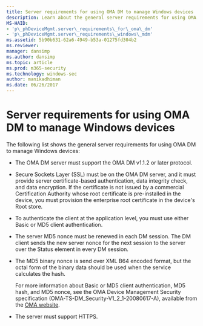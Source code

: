 ```yaml
---
title: Server requirements for using OMA DM to manage Windows devices
description: Learn about the general server requirements for using OMA DM to manage Windows devices, including the supported versions of OMA DM.
MS-HAID:
- 'p\_phDeviceMgmt.server\_requirements\_for\_oma\_dm'
- 'p\_phDeviceMgmt.server\_requirements\_windows\_mdm'
ms.assetid: 5b90b631-62a6-4949-b53a-01275fd304b2
ms.reviewer: 
manager: dansimp
ms.author: dansimp
ms.topic: article
ms.prod: m365-security
ms.technology: windows-sec
author: manikadhiman
ms.date: 06/26/2017
---
```


# Server requirements for using OMA DM to manage Windows devices

The following list shows the general server requirements for using OMA DM to manage Windows devices:

-   The OMA DM server must support the OMA DM v1.1.2 or later protocol.

-   Secure Sockets Layer (SSL) must be on the OMA DM server, and it must provide server certificate-based authentication, data integrity check, and data encryption. If the certificate is not issued by a commercial Certification Authority whose root certificate is pre-installed in the device, you must provision the enterprise root certificate in the device's Root store.

-   To authenticate the client at the application level, you must use either Basic or MD5 client authentication.

-   The server MD5 nonce must be renewed in each DM session. The DM client sends the new server nonce for the next session to the server over the Status element in every DM session.

-   The MD5 binary nonce is send over XML B64 encoded format, but the octal form of the binary data should be used when the service calculates the hash.

    For more information about Basic or MD5 client authentication, MD5 hash, and MD5 nonce, see the OMA Device Management Security specification (OMA-TS-DM\_Security-V1\_2\_1-20080617-A), available from the [OMA website](https://go.microsoft.com/fwlink/p/?LinkId=526900).

-   The server must support HTTPS.

 





